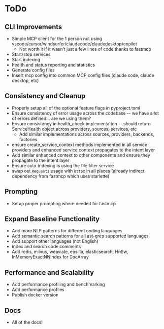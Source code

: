 <!--
SPDX-FileCopyrightText: 2025 Knitli Inc.
SPDX-FileContributor: Adam Poulemanos <adam@knit.li>

SPDX-License-Identifier: MIT OR Apache-2.0
-->

# ToDo

## CLI Improvements

- Simple MCP client for the 1 person not using vscode/cursor/windsurfer/claudecode/claudedesktop/copilot
  - Not worth it if it wasn't just a few lines of code thanks to fastmcp
- Start/stop services
- Start indexing
- health and status reporting and statistics
- Generate config files
- Insert mcp config into common MCP config files (claude code, claude desktop, etc)

## Consistency and Cleanup

- Properly setup all of the optional feature flags in pyproject.toml
- Ensure consistency of error usage across the codebase -- we have a lot of errors defined... are we using them?
- Ensure consistency in health_check implementation -- should return ServiceHealth object across providers, sources, services, etc
  - Add similar implementations across sources, providers, backends, factories
- ensure create_service_context methods implemented in all service providers and enhanced service context propagates to the intent layer
- Add similar enhanced context to other components and ensure they propagate to the intent layer
- Ensure auto-indexing is using the file filter service
- swap out `Requests` usage with `httpx` in all places (already indirect dependency from fastmcp which uses starlette)

## Prompting

- Setup proper prompting where needed for fastmcp

## Expand Baseline Functionality

- Add more NLP patterns for different coding languages
- Add semantic search patterns for all ast-grep supported languages
- Add support other languages (not English)
- Index and search code comments
- Add redis, milvus, weaviate, epsilla, elasticsearch, HnSw, InMemoryExactNNIndex for DocArray

## Performance and Scalability

- Add performance profiling and benchmarking
- Add performance profiles
- Publish docker version

## Docs

- All of the docs!
